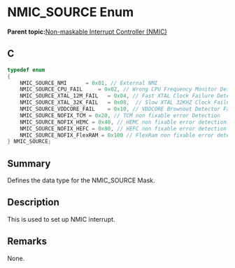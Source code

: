 # NMIC\_SOURCE Enum

**Parent topic:**[Non-maskable Interrupt Controller \(NMIC\)](GUID-FFDBEA51-E671-4664-A1C3-0E0A899FDF2D.md)

## C

```c
typedef enum
{
    NMIC_SOURCE_NMI		 = 0x01, // External NMI
    NMIC_SOURCE_CPU_FAIL	 = 0x02, // Wrong CPU Frequency Monitor Detection
    NMIC_SOURCE_XTAL_12M_FAIL	= 0x04, // Fast XTAL Clock Failure Detection
    NMIC_SOURCE_XTAL_32K_FAIL	= 0x08,	 // Slow XTAL 32KHZ Clock Failure Detection
    NMIC_SOURCE_VDDCORE_FAIL	= 0x10, // VDDCORE Brownout Detector Failure Detection
    NMIC_SOURCE_NOFIX_TCM = 0x20, // TCM non fixable error Detection
    NMIC_SOURCE_NOFIX_HEMC = 0x40, // HEMC non fixable error detection
    NMIC_SOURCE_NOFIX_HEFC = 0x80, // HEFC non fixable error detection
    NMIC_SOURCE_NOFIX_FlexRAM = 0x100 // FlexRam non fixable error detection
} NMIC_SOURCE;

```

## Summary

Defines the data type for the NMIC\_SOURCE Mask.

## Description

This is used to set up NMIC interrupt.

## Remarks

None.

